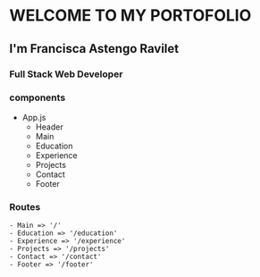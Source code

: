 # WELCOME TO MY PORTOFOLIO

## I'm Francisca Astengo Ravilet

### Full Stack Web Developer

### components

- App.js
    - Header
    - Main
    - Education
    - Experience
    - Projects
    - Contact
    - Footer 
        
### Routes


    - Main => '/'
    - Education => '/education'
    - Experience => '/experience'
    - Projects => '/projects'
    - Contact => '/contact'
    - Footer => '/footer'



